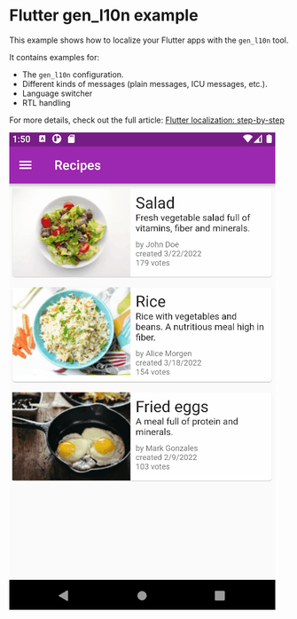 # Flutter gen_l10n example

This example shows how to localize your Flutter apps with the `gen_l10n` tool.

It contains examples for:

- The `gen_l10n` configuration.
- Different kinds of messages (plain messages, ICU messages, etc.).
- Language switcher
- RTL handling

For more details, check out the full article: [Flutter localization: step-by-step](http://localhost:3000/blog/flutter-localization-step-by-step/?tab=using-gen-l10n)

![demo](./demo.gif)
